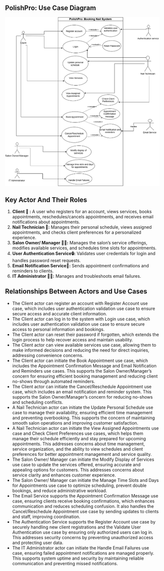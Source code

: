 ## PolishPro: Use Case Diagram
 ![image_alt](https://github.com/demifarquhar01/PolishPro/blob/f0b5683fbcaa0dff583fc59b8d42ce44a9055a39/usecase.drawio%20(2).png)

## Key Actor And Their Roles 
1. **Client 🧑 :** A user who registers for an account, views services, books appointments, reschedules/cancels appointments, and receives email notifications about appointments.
2. **Nail Technician 💅:** Manages their personal schedule, views assigned appointments, and checks client preferences for a personalized experience.
3. **Salon Owner/ Manager 👩‍💼:** Manages the salon’s service offerings, modifies available services, and schedules time slots for appointments.
4. **User Authentication Service🔒:** Validates user credentials for login and handles password reset requests.
5. **Email Notification Service📧:** Sends appointment confirmations and reminders to clients.
6. **IT Administrator 👨‍💻:** Manages and troubleshoots email failures.

## Relationships Between Actors and Use Cases
- The Client actor can register an account with Register Account use case, which includes user authentication validation use case to ensure secure access and accurate client information.
- The Client actor can log in to the system with Login use case, which includes user authentication validation use case to ensure secure access to personal information and bookings.
- The Client actor can reset their password if forgotten, which extends the login process to help recover access and maintain usability.
- The Client actor can view available services use case, allowing them to make informed decisions and reducing the need for direct inquiries, addressing convenience concerns.
- The Client actor can initiate the Book Appointment use case, which includes the Appointment Confirmation Message and Email Notification and Reminders use cases. This supports the Salon Owner/Manager’s concern for ensuring efficient booking management and reducing client no-shows through automated reminders.
- The Client actor can initiate the Cancel/Reschedule Appointment use case, which includes an email notification and reminder system. This supports the Salon Owner/Manager’s concern for reducing no-shows and scheduling conflicts.
- A Nail Technician actor can initiate the Update Personal Schedule use case to manage their availability, ensuring efficient time management and preventing overbooking. This supports the concern of maintaining smooth salon operations and improving customer satisfaction.
- A Nail Technician actor can initiate the View Assigned Appointments use case and Check Client Preferences use cases, which helps them manage their schedule efficiently and stay prepared for upcoming appointments. This addresses concerns about time management, service organization, and the ability to view schedules and client preferences for better appointment management and service quality.
- The Salon Owner/ Manager can initiate the Modify Display of Services use case to update the services offered, ensuring accurate and appealing options for customers. This addresses concerns about service clarity and enhances customer experience. 
- The Salon Owner/ Manager can initiate the Manage Time Slots and Days for Appointments use case to optimize scheduling, prevent double bookings, and reduce administrative workload.
- The Email Service supports the Appointment Confirmation Message use case, ensuring clients receive booking confirmations, which enhances communication and reduces scheduling confusion. It also handles the Cancel/Reschedule Appointment use case by sending updates to clients and staff, improving coordination.
- The Authentication Service supports the Register Account use case by securely handling new client registrations and the Validate User Authentication use case by ensuring only authorized users can log in. This addresses security concerns by preventing unauthorized access and protecting user data.
- The IT Administrator actor can initiate the Handle Email Failures use case, ensuring failed appointment notifications are managed properly. This supports system uptime and security by maintaining reliable communication and preventing missed notifications.
